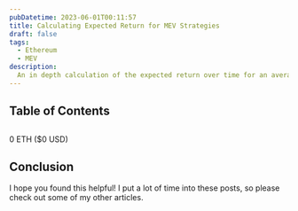 ```yaml
---
pubDatetime: 2023-06-01T00:11:57
title: Calculating Expected Return for MEV Strategies
draft: false
tags:
  - Ethereum
  - MEV
description:
  An in depth calculation of the expected return over time for an average MEV bot.
---
```

## Table of Contents

## 

0 ETH ($0 USD)

## Conclusion
I hope you found this helpful! I put a lot of time into these posts, so please check out some of my other articles.
